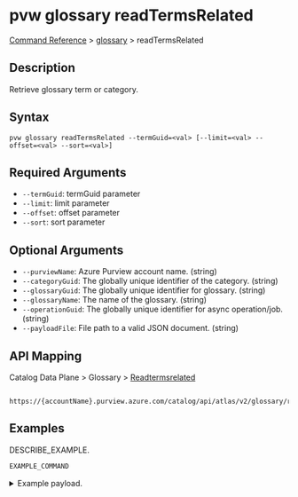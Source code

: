 # pvw glossary readTermsRelated
[Command Reference](../../../README.md#command-reference) > [glossary](./main.md) > readTermsRelated

## Description
Retrieve glossary term or category.

## Syntax
```
pvw glossary readTermsRelated --termGuid=<val> [--limit=<val> --offset=<val> --sort=<val>]
```

## Required Arguments
- `--termGuid`: termGuid parameter
- `--limit`: limit parameter
- `--offset`: offset parameter
- `--sort`: sort parameter

## Optional Arguments
- `--purviewName`: Azure Purview account name. (string)
- `--categoryGuid`: The globally unique identifier of the category. (string)
- `--glossaryGuid`: The globally unique identifier for glossary. (string)
- `--glossaryName`: The name of the glossary. (string)
- `--operationGuid`: The globally unique identifier for async operation/job. (string)
- `--payloadFile`: File path to a valid JSON document. (string)

## API Mapping
Catalog Data Plane > Glossary > [Readtermsrelated]()
```
 https://{accountName}.purview.azure.com/catalog/api/atlas/v2/glossary/readTermsRelated
```

## Examples
DESCRIBE_EXAMPLE.
```powershell
EXAMPLE_COMMAND
```
<details><summary>Example payload.</summary>
<p>

```json
PASTE_JSON_HERE
```
</p>
</details>
